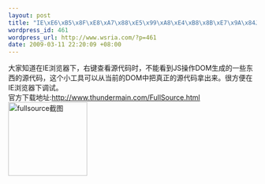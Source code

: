 ```yaml
--- 
layout: post
title: "IE\xE6\xB5\x8F\xE8\xA7\x88\xE5\x99\xA8\xE4\xB8\x8B\xE7\x9A\x84JS\xE5\xAE\x9E\xE7\x94\xA8\xE8\xB0\x83\xE8\xAF\x95\xE5\xB0\x8F\xE5\xB7\xA5\xE5\x85\xB7\xE2\x80\x94\xE2\x80\x94fullsource(2K)"
wordpress_id: 461
wordpress_url: http://www.wsria.com/?p=461
date: 2009-03-11 22:20:09 +08:00
---
```

<div>大家知道在IE浏览器下，右键查看源代码时，不能看到JS操作DOM生成的一些东西的源代码，这个小工具可以从当前的DOM中把真正的源代码拿出来。很方便在IE浏览器下调试。</div>
<div>官方下载地址:<a href="http://www.thundermain.com/FullSource.html" target="_blank">http://www.thundermain.com/FullSource.html</a></div>
<div>

<img title="fullsource截图" src="http://www.thundermain.com/MenuExt.png" alt="fullsource截图" width="160" height="150" />

</div>

